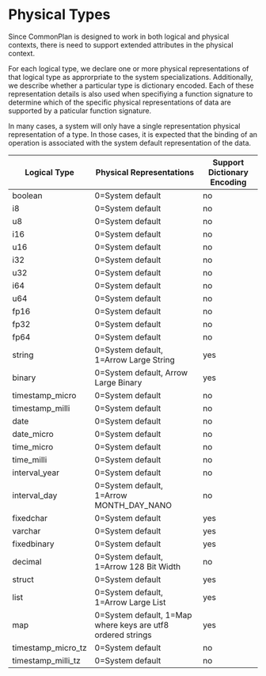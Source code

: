 # Physical Types

Since CommonPlan is designed to work in both logical and physical contexts, there is need to support extended attributes in the physical context.

For each logical type, we declare one or more physical representations of that logical type as approrpriate to the system specializations. Additionally, we describe whether a particular type is dictionary encoded. Each of these representation details is also used when specifiying a function signature to determine which of the specific physical representations of data are supported by a paticular function signature.

In many cases, a system will only have a single representation physical representation of a type. In those cases, it is expected that the binding of an operation is associated with the system default representation of the data.

| Logical Type       | Physical Representations                                    | Support Dictionary Encoding |
| ------------------ | ----------------------------------------------------------- | --------------------------- |
| boolean            | 0=System default                                            | no                          |
| i8                 | 0=System default                                            | no                          |
| u8                 | 0=System default                                            | no                          |
| i16                | 0=System default                                            | no                          |
| u16                | 0=System default                                            | no                          |
| i32                | 0=System default                                            | no                          |
| u32                | 0=System default                                            | no                          |
| i64                | 0=System default                                            | no                          |
| u64                | 0=System default                                            | no                          |
| fp16               | 0=System default                                            | no                          |
| fp32               | 0=System default                                            | no                          |
| fp64               | 0=System default                                            | no                          |
| string             | 0=System default, 1=Arrow Large String                      | yes                         |
| binary             | 0=System default, Arrow Large Binary                        | yes                         |
| timestamp_micro    | 0=System default                                            | no                          |
| timestamp_milli    | 0=System default                                            | no                          |
| date               | 0=System default                                            | no                          |
| date_micro         | 0=System default                                            | no                          |
| time_micro         | 0=System default                                            | no                          |
| time_milli         | 0=System default                                            | no                          |
| interval_year      | 0=System default                                            | no                          |
| interval_day       | 0=System default, 1=Arrow MONTH_DAY_NANO                    | no                          |
| fixedchar          | 0=System default                                            | yes                         |
| varchar            | 0=System default                                            | yes                         |
| fixedbinary        | 0=System default                                            | yes                         |
| decimal            | 0=System default, 1=Arrow 128 Bit Width                     | no                          |
| struct             | 0=System default                                            | yes                         |
| list               | 0=System default, 1=Arrow Large List                        | yes                         |
| map                | 0=System default, 1=Map where keys are utf8 ordered strings | yes                         |
| timestamp_micro_tz | 0=System default                                            | no                          |
| timestamp_milli_tz | 0=System default                                            | no                          |





